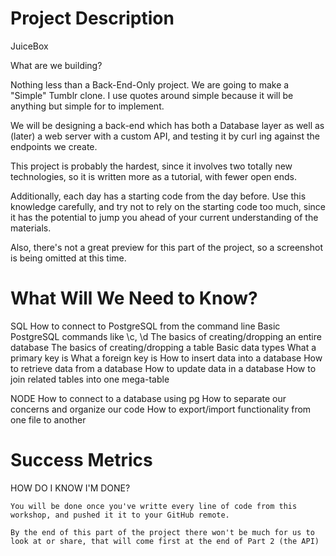 # Project Description

JuiceBox 

What are we building?

Nothing less than a Back-End-Only project. We are going to make a "Simple" Tumblr clone. I use quotes around simple because it will be anything but simple for to implement.

We will be designing a back-end which has both a Database layer as well as (later) a web server with a custom API, and testing it by curl ing against the endpoints we create.

This project is probably the hardest, since it involves two totally new technologies, so it is written more as a tutorial, with fewer open ends.

Additionally, each day has a starting code from the day before. Use this knowledge carefully, and try not to rely on the starting code too much, since it has the potential to jump you ahead of your current understanding of the materials.

Also, there's not a great preview for this part of the project, so a screenshot is being omitted at this time.

# What Will We Need to Know?

SQL
    How to connect to PostgreSQL from the command line
    Basic PostgreSQL commands like \c, \d
    The basics of creating/dropping an entire database
    The basics of creating/dropping a table
    Basic data types
    What a primary key is
    What a foreign key is
    How to insert data into a database
    How to retrieve data from a database
    How to update data in a database
    How to join related tables into one mega-table

NODE
    How to connect to a database using pg
    How to separate our concerns and organize our code
    How to export/import functionality from one file to another

# Success Metrics

HOW DO I KNOW I'M DONE?

    You will be done once you've writte every line of code from this workshop, and pushed it it to your GitHub remote.

    By the end of this part of the project there won't be much for us to look at or share, that will come first at the end of Part 2 (the API)

